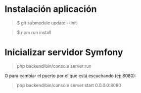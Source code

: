 # Instalación aplicación
> $ git submodule update --init

> $ npm run install

# Inicializar servidor Symfony
> php backend/bin/console server:run

O para cambiar el puerto por el que está escuchando (ej: 8080):
> php backend/bin/console server:start 0.0.0.0:8080
